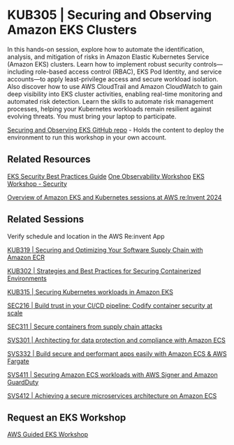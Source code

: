 # KUB305 | Securing and Observing Amazon EKS Clusters

In this hands-on session, explore how to automate the identification, analysis, and mitigation of risks in Amazon Elastic Kubernetes Service (Amazon EKS) clusters. Learn how to implement robust security controls—including role-based access control (RBAC), EKS Pod Identity, and service accounts—to apply least-privilege access and secure workload isolation. Also discover how to use AWS CloudTrail and Amazon CloudWatch to gain deep visibility into EKS cluster activities, enabling real-time monitoring and automated risk detection. Learn the skills to automate risk management processes, helping your Kubernetes workloads remain resilient against evolving threats. You must bring your laptop to participate.

[Securing and Observing EKS GitHub repo](https://github.com/aws-samples/securing-and-observing-eks) - Holds the content to deploy the environment to run this workshop in your own account.

## Related Resources

[EKS Security Best Practices Guide](https://docs.aws.amazon.com/eks/latest/best-practices/security.html)
[One Observability Workshop](https://catalog.workshops.aws/observability/en-US)
[EKS Workshop - Security](https://www.eksworkshop.com/docs/security/)

[Overview of Amazon EKS and Kubernetes sessions at AWS re:Invent 2024](https://aws.amazon.com/blogs/containers/amazon-eks-and-kubernetes-sessions-at-aws-reinvent-2024)

## Related Sessions

Verify schedule and location in the AWS Re:invent App

[KUB319 | Securing and Optimizing Your Software Supply Chain with Amazon ECR](https://registration.awsevents.com/flow/awsevents/reinvent24/sessioncatalog/page/page?search=kub319)

[KUB302 | Strategies and Best Practices for Securing Containerized Environments](https://registration.awsevents.com/flow/awsevents/reinvent24/sessioncatalog/page/page?search=kub302)

[KUB315 | Securing Kubernetes workloads in Amazon EKS](https://registration.awsevents.com/flow/awsevents/reinvent24/sessioncatalog/page/page?search=kub315)

[SEC216 | Build trust in your CI/CD pipeline: Codify container security at scale](https://registration.awsevents.com/flow/awsevents/reinvent24/sessioncatalog/page/page?search=sec216)

[SEC311 | Secure containers from supply chain attacks](https://registration.awsevents.com/flow/awsevents/reinvent24/sessioncatalog/page/page?search=sec311)

[SVS301 | Architecting for data protection and compliance with Amazon ECS](https://registration.awsevents.com/flow/awsevents/reinvent24/sessioncatalog/page/page?search=svs301)

[SVS332 | Build secure and performant apps easily with Amazon ECS & AWS Fargate](https://registration.awsevents.com/flow/awsevents/reinvent24/sessioncatalog/page/page?search=svs332)

[SVS411 | Securing Amazon ECS workloads with AWS Signer and Amazon GuardDuty](https://registration.awsevents.com/flow/awsevents/reinvent24/sessioncatalog/page/page?search=svs411)

[SVS412 | Achieving a secure microservices architecture on Amazon ECS](https://registration.awsevents.com/flow/awsevents/reinvent24/sessioncatalog/page/page?search=svs412)

## Request an EKS Workshop
[AWS Guided EKS Workshop](https://pages.awscloud.com/NAMER-other-PT-eks-workshop-2024-reg.html?trk=93273282-cba3-45ac-932f-841b45264eee&sc_channel=el)
